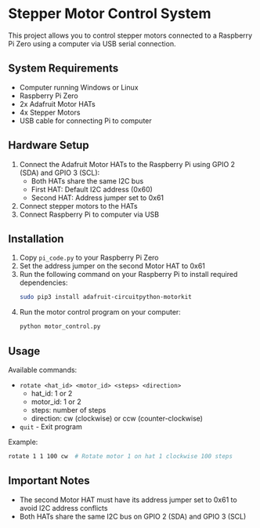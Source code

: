 # Stepper Motor Control System

This project allows you to control stepper motors connected to a Raspberry Pi Zero using a computer via USB serial connection.

## System Requirements

- Computer running Windows or Linux
- Raspberry Pi Zero
- 2x Adafruit Motor HATs
- 4x Stepper Motors
- USB cable for connecting Pi to computer

## Hardware Setup

1. Connect the Adafruit Motor HATs to the Raspberry Pi using GPIO 2 (SDA) and GPIO 3 (SCL):
   - Both HATs share the same I2C bus
   - First HAT: Default I2C address (0x60)
   - Second HAT: Address jumper set to 0x61
2. Connect stepper motors to the HATs
3. Connect Raspberry Pi to computer via USB

## Installation

1. Copy `pi_code.py` to your Raspberry Pi Zero
2. Set the address jumper on the second Motor HAT to 0x61
3. Run the following command on your Raspberry Pi to install required dependencies:
   ```bash
   sudo pip3 install adafruit-circuitpython-motorkit
   ```
4. Run the motor control program on your computer:
   ```bash
   python motor_control.py
   ```

## Usage

Available commands:
- `rotate <hat_id> <motor_id> <steps> <direction>`
  - hat_id: 1 or 2
  - motor_id: 1 or 2
  - steps: number of steps
  - direction: cw (clockwise) or ccw (counter-clockwise)
- `quit` - Exit program

Example:
```bash
rotate 1 1 100 cw  # Rotate motor 1 on hat 1 clockwise 100 steps
```

## Important Notes

- The second Motor HAT must have its address jumper set to 0x61 to avoid I2C address conflicts
- Both HATs share the same I2C bus on GPIO 2 (SDA) and GPIO 3 (SCL)